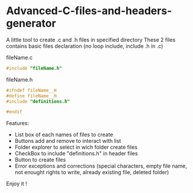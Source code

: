 # Advanced-C-files-and-headers-generator
A little tool to create .c and .h files in specified directory
These 2 files contains basic files declaration (no loop include, include .h in .c)

fileName.c
```c
#include "fileName.h"
```

fileName.h
```c
#ifndef fileName__H
#define fileName__H
#include "definitions.h"

#endif

```

Features:

- List box of each names of files to create
- Buttons add and remove to interact with list
- Folder explorer to select in wich folder create files
- CheckBox to include "definitions.h" in header files
- Button to create files
- Error exceptions and corrections (special characters, empty file name, not enought rights to write, already existing file, deleted folder)

Enjoy it !

